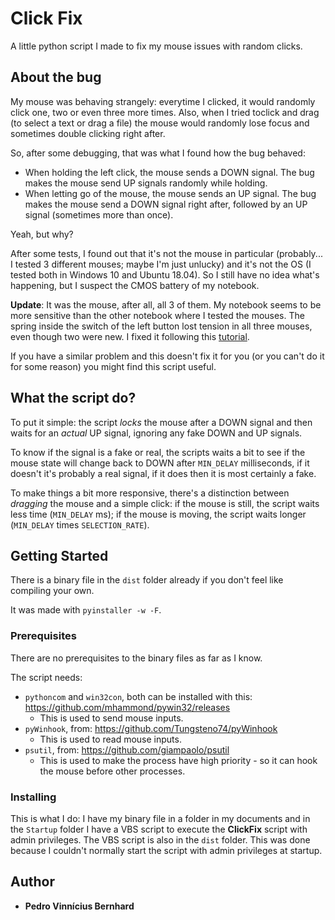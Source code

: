 # Click Fix

A little python script I made to fix my mouse issues with random clicks.

## About the bug

My mouse was behaving strangely: everytime I clicked, it would randomly click one, two or even three more times. Also, when I tried toclick and drag (to select a text or drag a file) the mouse would randomly lose focus and sometimes double clicking right after.

So, after some debugging, that was what I found how the bug behaved:

- When holding the left click, the mouse sends a DOWN signal. The bug makes the mouse send UP signals randomly while holding.
- When letting go of the mouse, the mouse sends an UP signal. The bug makes the mouse send a DOWN signal right after, followed by an UP signal (sometimes more than once).

Yeah, but why?

After some tests, I found out that it's not the mouse in particular (probably... I tested 3 different mouses; maybe I'm just unlucky) and it's not the OS (I tested both in Windows 10 and Ubuntu 18.04). So I still have no idea what's happening, but I suspect the CMOS battery of my notebook.

**Update**: It was the mouse, after all, all 3 of them. My notebook seems to be more sensitive than the other notebook where I tested the mouses. The spring inside the switch of the left button lost tension in all three mouses, even though two were new. I fixed it following this [tutorial](https://www.instructables.com/id/Repair-mouse-with-double-click-problem).

If you have a similar problem and this doesn't fix it for you (or you can't do it for some reason) you might find this script useful.

## What the script do?

To put it simple: the script *locks* the mouse after a DOWN signal and then waits for an *actual* UP signal, ignoring any fake DOWN and UP signals.

To know if the signal is a fake or real, the scripts waits a bit to see if the mouse state will change back to DOWN after `MIN_DELAY` milliseconds, if it doesn't it's probably a real signal, if it does then it is most certainly a fake.

To make things a bit more responsive, there's a distinction between *dragging* the mouse and a simple click: if the mouse is still, the script waits less time (`MIN_DELAY` ms); if the mouse is moving, the script waits longer (`MIN_DELAY` times `SELECTION_RATE`).

## Getting Started

There is a binary file in the `dist` folder already if you don't feel like compiling your own.

It was made with `pyinstaller -w -F`.

### Prerequisites

There are no prerequisites to the binary files as far as I know.

The script needs:

- `pythoncom` and `win32con`, both can be installed with this: https://github.com/mhammond/pywin32/releases
    - This is used to send mouse inputs.
- `pyWinhook`, from: https://github.com/Tungsteno74/pyWinhook
    - This is used to read mouse inputs.
- `psutil`, from: https://github.com/giampaolo/psutil
    - This is used to make the process have high priority - so it can hook the mouse before other processes.

### Installing

This is what I do: I have my binary file in a folder in my documents and in the `Startup` folder I have a VBS script to execute the **ClickFix** script with admin privileges. The VBS script is also in the `dist` folder. This was done because I couldn't normally start the script with admin privileges at startup.

## Author

* **Pedro Vinnícius Bernhard**
